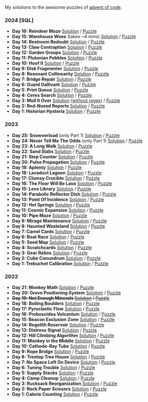 My solutions to the awesome puzzles of [advent of code](https://adventofcode.com/about).

### 2024 [SQL]
- **Day 16: Reindeer Maze** [Solution](https://github.com/LennartH/advent-of-code/blob/main/2024/day-16_reindeer-maze/solution.sql) / [Puzzle](https://adventofcode.com/2024/day/16)
- **Day 15: Warehouse Woes** (takes ~4 mins) [Solution](https://github.com/LennartH/advent-of-code/blob/main/2024/day-15_warehouse-woes/solution.sql) / [Puzzle](https://adventofcode.com/2024/day/15)
- **Day 14: Restroom Redoubt** [Solution](https://github.com/LennartH/advent-of-code/blob/main/2024/day-14_restroom-redoubt/solution.sql) / [Puzzle](https://adventofcode.com/2024/day/14)
- **Day 13: Claw Contraption** [Solution](https://github.com/LennartH/advent-of-code/blob/main/2024/day-13_claw-contraption/solution.sql) / [Puzzle](https://adventofcode.com/2024/day/13)
- **Day 12: Garden Groups** [Solution](https://github.com/LennartH/advent-of-code/blob/main/2024/day-12_garden-groups/solution.sql) / [Puzzle](https://adventofcode.com/2024/day/12)
- **Day 11: Plutonian Pebbles** [Solution](https://github.com/LennartH/advent-of-code/blob/main/2024/day-11_plutonian-pebbles/solution.sql) / [Puzzle](https://adventofcode.com/2024/day/11)
- **Day 10: Hoof It** [Solution](https://github.com/LennartH/advent-of-code/blob/main/2024/day-10_hoof-it/solution.sql) / [Puzzle](https://adventofcode.com/2024/day/10)
- **Day 9: Disk Fragmenter** [Solution](https://github.com/LennartH/advent-of-code/blob/main/2024/day-09_disk-fragmenter/solution.sql) / [Puzzle](https://adventofcode.com/2024/day/9)
- **Day 8: Resonant Collinearity** [Solution](https://github.com/LennartH/advent-of-code/blob/main/2024/day-08_resonant-collinearity/solution.sql) / [Puzzle](https://adventofcode.com/2024/day/8)
- **Day 7: Bridge Repair** [Solution](https://github.com/LennartH/advent-of-code/blob/main/2024/day-07_bridge-repair/solution.sql) / [Puzzle](https://adventofcode.com/2024/day/7)
- **Day 6: Guard Gallivant** [Solution](https://github.com/LennartH/advent-of-code/blob/main/2024/day-06_guard-gallivant/solution.sql) / [Puzzle](https://adventofcode.com/2024/day/6)
- **Day 5: Print Queue** [Solution](https://github.com/LennartH/advent-of-code/blob/main/2024/day-05_print-queue/solution.sql) / [Puzzle](https://adventofcode.com/2024/day/5)
- **Day 4: Ceres Search** [Solution](https://github.com/LennartH/advent-of-code/blob/main/2024/day-04_ceres-search/solution.sql) / [Puzzle](https://adventofcode.com/2024/day/4)
- **Day 3: Mull It Over** [Solution](https://github.com/LennartH/advent-of-code/blob/main/2024/day-03_mull-it-over/solution.sql) ([without regex](https://github.com/LennartH/advent-of-code/blob/main/2024/day-03_mull-it-over/regex_bad.sql)) / [Puzzle](https://adventofcode.com/2024/day/3)
- **Day 2: Red-Nosed Reports** [Solution](https://github.com/LennartH/advent-of-code/blob/main/2024/day-02_red-nosed-reports/solution.sql) / [Puzzle](https://adventofcode.com/2024/day/2)
- **Day 1: Historian Hysteria** [Solution](https://github.com/LennartH/advent-of-code/blob/main/2024/day-01_historian-hysteria/solution.sql) / [Puzzle](https://adventofcode.com/2024/day/1)

### 2023
- **Day 25: Snowverload** (only Part 1) [Solution](https://github.com/LennartH/advent-of-code/blob/main/2023/src/day-25_snowverload/index.ts) / [Puzzle](https://adventofcode.com/2023/day/25)
- **Day 24: Never Tell Me The Odds** (only Part 1) [Solution](https://github.com/LennartH/advent-of-code/blob/main/2023/src/day-24_never-tell-me-the-odds/index.ts) / [Puzzle](https://adventofcode.com/2023/day/24)
- **Day 23: A Long Walk** [Solution](https://github.com/LennartH/advent-of-code/blob/main/2023/src/day-23_a-long-walk/index.ts) / [Puzzle](https://adventofcode.com/2023/day/23)
- **Day 22: Sand Slabs** [Solution](https://github.com/LennartH/advent-of-code/blob/main/2023/src/day-22_sand-slabs/index.ts) / [Puzzle](https://adventofcode.com/2023/day/22)
- **Day 21: Step Counter** [Solution](https://github.com/LennartH/advent-of-code/blob/main/2023/src/day-21_step-counter/index.ts) / [Puzzle](https://adventofcode.com/2023/day/21)
- **Day 20: Pulse Propagation** [Solution](https://github.com/LennartH/advent-of-code/blob/main/2023/src/day-20_pulse-propagation/index.ts) / [Puzzle](https://adventofcode.com/2023/day/20)
- **Day 19: Aplenty** [Solution](https://github.com/LennartH/advent-of-code/blob/main/2023/src/day-19_aplenty/index.ts) / [Puzzle](https://adventofcode.com/2023/day/19)
- **Day 18: Lavaduct Lagoon** [Solution](https://github.com/LennartH/advent-of-code/blob/main/2023/src/day-18_lavaduct-lagoon/index.ts) / [Puzzle](https://adventofcode.com/2023/day/18)
- **Day 17: Clumsy Crucible** [Solution](https://github.com/LennartH/advent-of-code/blob/main/2023/src/day-17_clumsy-crucible/index.ts) / [Puzzle](https://adventofcode.com/2023/day/17)
- **Day 16: The Floor Will Be Lava** [Solution](https://github.com/LennartH/advent-of-code/blob/main/2023/src/day-16_the-floor-will-be-lava/index.ts) / [Puzzle](https://adventofcode.com/2023/day/16)
- **Day 15: Lens Library** [Solution](https://github.com/LennartH/advent-of-code/blob/main/2023/src/day-15_lens-library/index.ts) / [Puzzle](https://adventofcode.com/2023/day/15)
- **Day 14: Parabolic Reflector Dish** [Solution](https://github.com/LennartH/advent-of-code/blob/main/2023/src/day-14_parabolic-reflector-dish/index.ts) / [Puzzle](https://adventofcode.com/2023/day/14)
- **Day 13: Point Of Incidence** [Solution](https://github.com/LennartH/advent-of-code/blob/main/2023/src/day-13_point-of-incidence/index.ts) / [Puzzle](https://adventofcode.com/2023/day/13)
- **Day 12: Hot Springs** [Solution](https://github.com/LennartH/advent-of-code/blob/main/2023/src/day-12_hot-springs/index.ts) / [Puzzle](https://adventofcode.com/2023/day/12)
- **Day 11: Cosmic Expansion** [Solution](https://github.com/LennartH/advent-of-code/blob/main/2023/src/day-11_cosmic-expansion/index.ts) / [Puzzle](https://adventofcode.com/2023/day/11)
- **Day 10: Pipe Maze** [Solution](https://github.com/LennartH/advent-of-code/blob/main/2023/src/day-10_pipe-maze/index.ts) / [Puzzle](https://adventofcode.com/2023/day/10)
- **Day 9: Mirage Maintenance** [Solution](https://github.com/LennartH/advent-of-code/blob/main/2023/src/day-09_mirage-maintenance/index.ts) / [Puzzle](https://adventofcode.com/2023/day/9)
- **Day 8: Haunted Wasteland** [Solution](https://github.com/LennartH/advent-of-code/blob/main/2023/src/day-08_haunted-wasteland/index.ts) / [Puzzle](https://adventofcode.com/2023/day/8)
- **Day 7: Camel Cards** [Solution](https://github.com/LennartH/advent-of-code/blob/main/2023/src/day-07_camel-cards/index.ts) / [Puzzle](https://adventofcode.com/2023/day/7)
- **Day 6: Boat Race** [Solution](https://github.com/LennartH/advent-of-code/blob/main/2023/src/day-06_boat-race/index.ts) / [Puzzle](https://adventofcode.com/2023/day/6)
- **Day 5: Seed Map** [Solution](https://github.com/LennartH/advent-of-code/blob/main/2023/src/day-05_seed-map/index.ts) / [Puzzle](https://adventofcode.com/2023/day/5)
- **Day 4: Scratchcards** [Solution](https://github.com/LennartH/advent-of-code/blob/main/2023/src/day-04_scratchcards/index.ts) / [Puzzle](https://adventofcode.com/2023/day/4)
- **Day 3: Gear Ratios** [Solution](https://github.com/LennartH/advent-of-code/blob/main/2023/src/day-01_trebuchet-calibration/index.ts) / [Puzzle](https://adventofcode.com/2023/day/3)
- **Day 2: Cube Conundrum** [Solution](https://github.com/LennartH/advent-of-code/blob/main/2023/src/day-02_cube-conundrum/index.ts) / [Puzzle](https://adventofcode.com/2023/day/2)
- **Day 1: Trebuchet Calibration** [Solution](https://github.com/LennartH/advent-of-code/blob/main/2023/src/day-01_trebuchet-calibration/index.ts) / [Puzzle](https://adventofcode.com/2023/day/1)

### 2022
- **Day 21: Monkey Math** [Solution](https://github.com/LennartH/advent-of-code/blob/main/2022/src/day-21_monkey-math/index.ts) / [Puzzle](https://adventofcode.com/2022/day/21)
- **Day 20: Grove Positioning System** [Solution](https://github.com/LennartH/advent-of-code/blob/main/2022/src/day-20_grove-positioning-system/index.ts) / [Puzzle](https://adventofcode.com/2022/day/20)
- ~~**Day 19: Not Enough Minerals** [Solution](https://github.com/LennartH/advent-of-code/blob/main/2022/src/day-19_not-enough-minerals/index.ts) / [Puzzle](https://adventofcode.com/2022/day/19)~~
- **Day 18: Boiling Boulders** [Solution](https://github.com/LennartH/advent-of-code/blob/main/2022/src/day-18_boiling-boulders/index.ts) / [Puzzle](https://adventofcode.com/2022/day/18)
- **Day 17: Pyroclastic Flow** [Solution](https://github.com/LennartH/advent-of-code/blob/main/2022/src/day-17_pyroclastic-flow/index.ts) / [Puzzle](https://adventofcode.com/2022/day/17)
- **Day 16: Proboscidea Volcanium** [Solution](https://github.com/LennartH/advent-of-code/blob/main/2022/src/day-16_proboscidea-volcanium/index.ts) / [Puzzle](https://adventofcode.com/2022/day/16)
- **Day 15: Beacon Exclusion Zone** [Solution](https://github.com/LennartH/advent-of-code/blob/main/2022/src/day-15_beacon-exclusion-zone/index.ts) / [Puzzle](https://adventofcode.com/2022/day/15)
- **Day 14: Regolith Reservoir** [Solution](https://github.com/LennartH/advent-of-code/blob/main/2022/src/day-14_regolith-reservoir/index.ts) / [Puzzle](https://adventofcode.com/2022/day/14)
- **Day 13: Distress Signal** [Solution](https://github.com/LennartH/advent-of-code/blob/main/2022/src/day-13_distress-signal/index.ts) / [Puzzle](https://adventofcode.com/2022/day/13)
- **Day 12: Hill Climbing Algorithm** [Solution](https://github.com/LennartH/advent-of-code/blob/main/2022/src/day-12_hill-climbing-algorithm/index.ts) / [Puzzle](https://adventofcode.com/2022/day/12)
- **Day 11: Monkey in the Middle** [Solution](https://github.com/LennartH/advent-of-code/blob/main/2022/src/day-11_monkey-in-the-middle/index.ts) / [Puzzle](https://adventofcode.com/2022/day/11)
- **Day 10: Cathode-Ray Tube** [Solution](https://github.com/LennartH/advent-of-code/blob/main/2022/src/day-10_cathode-ray-tube.ts) / [Puzzle](https://adventofcode.com/2022/day/10)
- **Day 9: Rope Bridge** [Solution](https://github.com/LennartH/advent-of-code/blob/main/2022/src/day-9_rope-bridge.ts) / [Puzzle](https://adventofcode.com/2022/day/9)
- **Day 8: Treetop Tree House** [Solution](https://github.com/LennartH/advent-of-code/blob/main/2022/src/day-8_treetop-tree-house.ts) / [Puzzle](https://adventofcode.com/2022/day/8)
- **Day 7: No Space Left On Device** [Solution](https://github.com/LennartH/advent-of-code/blob/main/2022/src/day-7_no-space-left-on-device.ts) / [Puzzle](https://adventofcode.com/2022/day/7)
- **Day 6: Tuning Trouble** [Solution](https://github.com/LennartH/advent-of-code/blob/main/2022/src/day-6_tuning-trouble.ts) / [Puzzle](https://adventofcode.com/2022/day/6)
- **Day 5: Supply Stacks** [Solution](https://github.com/LennartH/advent-of-code/blob/main/2022/src/day-5_supply-stacks.ts) / [Puzzle](https://adventofcode.com/2022/day/5)
- **Day 4: Camp Cleanup** [Solution](https://github.com/LennartH/advent-of-code/blob/main/2022/src/day-4_camp-cleanup.ts) / [Puzzle](https://adventofcode.com/2022/day/4)
- **Day 3: Rucksack Reorganization** [Solution](https://github.com/LennartH/advent-of-code/blob/main/2022/src/day-3_rucksack_reorganization.ts) / [Puzzle](https://adventofcode.com/2022/day/3)
- **Day 2: Rock Paper Scissors** [Solution](https://github.com/LennartH/advent-of-code/blob/main/2022/src/day-2_rock-paper-scissors.ts) / [Puzzle](https://adventofcode.com/2022/day/2)
- **Day 1: Calorie Counting** [Solution](https://github.com/LennartH/advent-of-code/blob/main/2022/src/day-1_calorie-counting.ts) / [Puzzle](https://adventofcode.com/2022/day/1)
